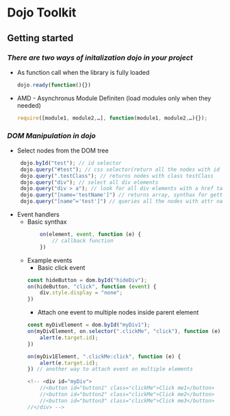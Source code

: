 # Dojo Toolkit

## Getting started
### _There are two ways of initalization dojo in your project_
- As function call when the library is fully loaded
    ```js
    dojo.ready(function(){})
    ```
- AMD - Asynchronus Module Definiten (load modules only when they needed)
    ```js
    require([module1, module2,…], function(module1, module2,…){});
    ```
### _DOM Manipulation in dojo_
- Select nodes from the DOM tree
    ```js
     dojo.byId("test"); // id selector
     dojo.query("#test"); // css selector(return all the nodes with id test)
     dojo.query(".testClass"); // returns nodes with class testClass
     dojo.query("div"); // select all div elements
     dojo.query("div > a"); // look for all div elements with a href tags
     dojo.query("[name='testName']") // returns array, synthax for getting elements by they attributes
     dojo.query("[name^='test']") // queries all the nodes with attr name and starting with test
    ```
- Event handlers
    - Basic synthax
        ```js
            on(element, event, function (e) {
                // callback function
            })
        ```
    - Example events
        - Basic click event
        ```js
        const hideButton = dom.byId("hideDiv");
        on(hideButton, "click", function (event) {
            div.style.display = "none";
        })
        ```
        - Attach one event to multiple nodes inside parent element
        ```js
        const myDivElement = dom.byId("myDiv1");
        on(myDivElement, on.selector(".clickMe", "click"), function (e) {
            alert(e.target.id);
        })
        
        on(myDiv1Element, ".clickMe:click", function (e) {
            alert(e.target.id);
        }) // another way to attach event on multiple elements
        
        <!-- <div id="myDiv">
            //<button id="button1" class="clickMe">Click me1</button>
            //<button id="button2" class="clickMe">Click me2</button>
            //<button id="button3" class="clickMe">Click me3</button>
        //</div> -->
        ```
    
